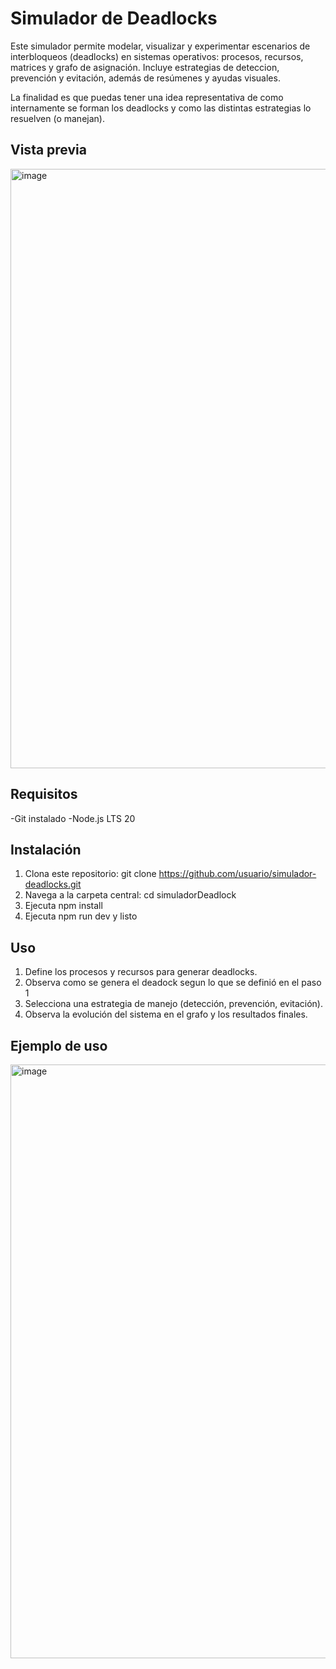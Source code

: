 # Simulador de Deadlocks

Este simulador permite modelar, visualizar y experimentar escenarios de interbloqueos (deadlocks) en sistemas operativos: procesos, recursos, matrices y grafo de asignación. Incluye estrategias de deteccion, prevención y evitación, además de resúmenes y ayudas visuales.

La finalidad es que puedas tener una idea representativa de como internamente se forman los deadlocks y como las distintas estrategias lo resuelven (o manejan).

## Vista previa

<img width="1920" height="959" alt="image" src="https://github.com/user-attachments/assets/1482c9be-3f9c-4e34-9e3d-69e58aad3462" />

## Requisitos
-Git instalado
-Node.js LTS 20

## Instalación
1. Clona este repositorio:  git clone https://github.com/usuario/simulador-deadlocks.git
2. Navega a la carpeta central: cd simuladorDeadlock
3. Ejecuta npm install
4. Ejecuta npm run dev y listo

## Uso
1. Define los procesos y recursos para generar deadlocks.
2. Observa como se genera el deadock segun lo que se definió en el paso 1
3. Selecciona una estrategia de manejo (detección, prevención, evitación).
4. Observa la evolución del sistema en el grafo y los resultados finales.

## Ejemplo de uso

<img width="1920" height="950" alt="image" src="https://github.com/user-attachments/assets/8eaa7d60-3187-4211-8f3b-5a2b1d399648" />

